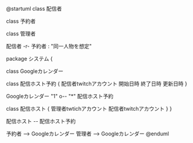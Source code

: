 @startuml
class 配信者

class 予約者

class 管理者

配信者 -r- 予約者 : "同一人物を想定"

package システム {
   
  class Googleカレンダー
   
  class 配信ホスト予約 {
    配信者twitchアカウント
    開始日時
    終了日時
    更新日時
  }
   
  Googleカレンダー "1" o-- "*" 配信ホスト予約
   
   
   
  class 配信ホスト {
    管理者twtichアカウント
    配信者twitchアカウント
  }
}

   
配信ホスト -- 配信ホスト予約
   
予約者 --> Googleカレンダー
管理者 --> Googleカレンダー
@enduml
